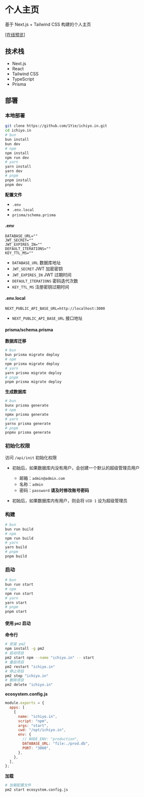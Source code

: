# 个人主页

基于 Next.js + Tailwind CSS 构建的个人主页

[[在线预览]](https://ichiyo.in)

## 技术栈

- Next.js
- React
- Tailwind CSS
- TypeScript
- Prisma


## 部署

### 本地部署

```bash
git clone https://github.com/1Yie/ichiyo.in.git
cd ichiyo.in
# bun
bun install
bun dev
# npm
npm install
npm run dev
# yarn
yarn install
yarn dev
# pnpm
pnpm install
pnpm dev
```

**配置文件**

- `.env`
- `.env.local`
- `prisma/schema.prisma`

#### **.env**

```env
DATABASE_URL=""
JWT_SECRET=""
JWT_EXPIRES_IN=""
DEFAULT_ITERATIONS=""
KEY_TTL_MS=""
```

- `DATABASE_URL` 数据库地址
- `JWT_SECRET` JWT 加密密钥
- `JWT_EXPIRES_IN` JWT 过期时间
- `DEFAULT_ITERATIONS` 密码迭代次数
- `KEY_TTL_MS` 注册密钥过期时间

#### **.env.local**

```env
NEXT_PUBLIC_API_BASE_URL=http://localhost:3000
```

- `NEXT_PUBLIC_API_BASE_URL` 接口地址

#### **prisma/schema.prisma**

**数据库迁移**

```bash
# bun
bun prisma migrate deploy
# npm
npm prisma migrate deploy
# yarn
yarn prisma migrate deploy
# pnpm
pnpm prisma migrate deploy
```

**生成数据库**

```bash
# bun
bunx prisma generate
# npm
npmx prisma generate
# yarn
yarnx prisma generate
# pnpm
pnpmx prisma generate
```

### 初始化权限

访问 `/api/init` 初始化权限
- 初始后，如果数据库内没有用户，会创建一个默认的超级管理员用户
  - 邮箱：`admin@admin.com`
  - 名称：`admin`
  - 密码：`password`
**请及时修改账号密码**

- 初始后，如果数据库内有用户，则会将 `UID 1` 设为超级管理员

### 构建

```bash
# bun
bun run build
# npm
npm run build
# yarn
yarn build
# pnpm
pnpm build
```

### 启动

```bash
# bun
bun run start
# npm
npm run start
# yarn
yarn start
# pnpm
pnpm start
```

#### 使用 `pm2` 启动

**命令行**

```bash
# 安装 pm2
npm install -g pm2
# 启动项目
pm2 start npm --name "ichiyo.in" -- start
# 重启项目
pm2 restart "ichiyo.in"
# 停止项目
pm2 stop "ichiyo.in"
# 删除项目
pm2 delete "ichiyo.in"
```

**ecosystem.config.js**

```js
module.exports = {
  apps: [
    {
      name: "ichiyo.in",
      script: "npm",
      args: "start",
      cwd: "/opt/ichiyo.in",
      env: {
        // NODE_ENV: "production",
        DATABASE_URL: "file:./prod.db",
        PORT: "3000",
      },
    },
  ],
};
```

**加载**

```bash
# 加载配置文件
pm2 start ecosystem.config.js
```

